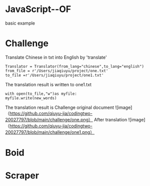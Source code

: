 # JavaScript--OF
basic example

# Challenge
Translate Chinese in txt into English by 'translate'

```
Translator = Translator(from_lang="chinese",to_lang="english")
from_file = r'/Users/jiaqiuyu/project/one.txt'
to_file =r'/Users/jiaqiuyu/project/one1.txt'
````
The translation result is written to one1.txt
```
with open(to_file,"w")as myfile:
myfile.write(new_words)
```
The translation result is Challenge
original document
![image]（https://github.com/qiuyu-jia/codingtwo-20027797/blob/main/challenge/one.png）
After translation
![image]（https://github.com/qiuyu-jia/codingtwo-20027797/blob/main/challenge/one1.png）
# Boid

# Scraper

